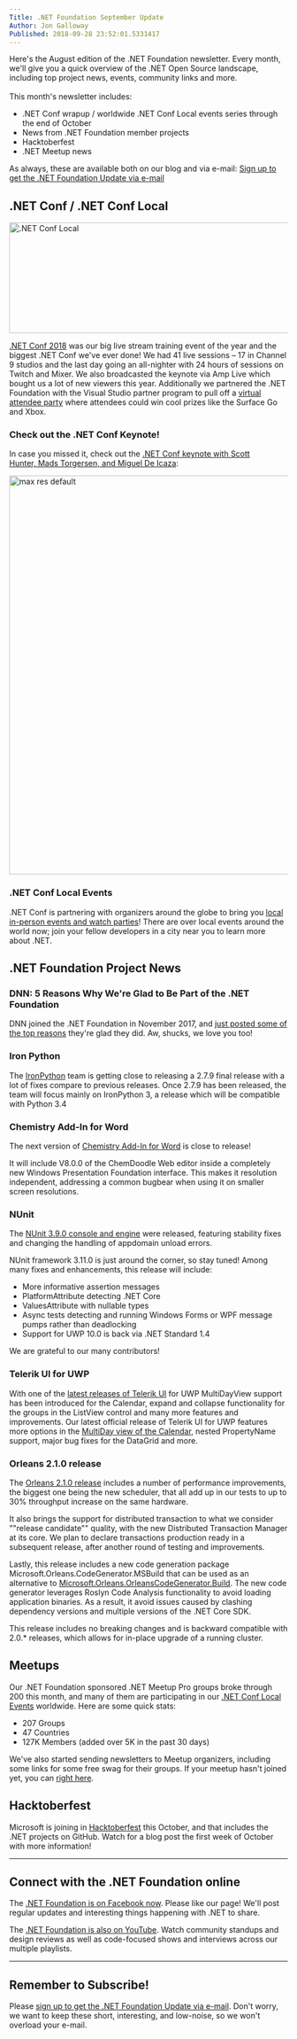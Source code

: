 ```yaml
---
Title: .NET Foundation September Update
Author: Jon Galloway
Published: 2018-09-28 23:52:01.5331417
---
```

<div itemprop="articleBody">
<p>Here's the August edition of the .NET Foundation newsletter. Every month, we'll give you a quick overview of the .NET Open Source landscape, including top project news, events, community links and more.<br />
<br />
This month's newsletter includes:</p>

<ul>
<li>.NET Conf wrapup / worldwide .NET Conf Local events series through the end of October</li>
<li>News from .NET Foundation member projects</li>
<li>Hacktoberfest</li>
<li>.NET Meetup news</li>
</ul>

<p>As always, these are available both on our blog and via e-mail:&nbsp;<a href="https://eepurl.com/dhL_qb">Sign up to get the .NET Foundation Update via e-mail</a></p>

<h2>.NET Conf / .NET Conf Local</h2>

<p><img alt=".NET Conf Local" src="assets/posts/MSFT_18023_dotNETConf_banners_email800x200_eventInfo_r3_KW.jpg" style="width: 800px; height: 200px;" /></p>

<p><a href="https://dotnetconf.net">.NET Conf 2018</a> was our big live stream training event of the year and the biggest .NET Conf we've ever done! We had 41 live sessions – 17 in Channel 9 studios and the last day going an all-nighter with 24 hours of sessions on Twitch and Mixer. We also broadcasted the keynote via Amp Live which bought us a lot of new viewers this year. Additionally we partnered the .NET Foundation with the Visual Studio partner program to pull off a <a href="https://twitter.com/search?q=%23dotnetconf%20%23codeparty&amp;src=typd" originalsrc="https://twitter.com/search?q=%23dotnetconf%20%23codeparty&amp;src=typd" shash="dNuuvBpkaP1yj4iA8mtfv9sZraoHUnzJtsNLn8xa+sjM3Iv7DrHwxUOQH9sWnEOctzx2Mh+JCXvXk9wVmbA63k9Yzg1/B+Au55k51UoAXVp2q4QfmpzdFMjTG+zzGHO+PJwsG96Du5u7T5VrpOObg2D4OaibsvvAh5Hpn+rpY6Y=">virtual attendee party</a> where attendees could win cool prizes like the Surface Go and Xbox.&nbsp;</p>

<h3>Check out the .NET Conf Keynote!</h3>

<p>In case you missed it, check out the <a href="https://www.youtube.com/watch?v=qQdGC2jIP8s">.NET Conf keynote with Scott Hunter,&nbsp;Mads Torgersen, and Miguel De Icaza</a>:</p>

<p><a href="https://www.youtube.com/watch?v=qQdGC2jIP8s"><img alt="max res default" src="assets/posts/maxresdefault.jpg" style="width: 1280px; height: 720px;" /></a></p>

<h3>.NET Conf Local Events<!--3--></h3>

<p>.NET Conf is partnering with organizers around the globe to bring you <a href="https://www.dotnetconf.net/local-events/">local in-person events and watch parties</a>! There are over local events around the world now; join your fellow developers in a city near you to learn more about .NET.</p>

<h2>.NET Foundation Project News</h2>

<h3>DNN:&nbsp;5 Reasons Why We're Glad to Be Part of the .NET Foundation</h3>

<p>DNN joined the .NET Foundation in November 2017, and <a href="https://www.dnnsoftware.com/community-blog/cid/155629/5-reasons-why-were-glad-to-be-part-of-the-net-foundation">just posted some of the top reasons</a> they're glad they did. Aw, shucks, we love you too!&nbsp;</p>

<h3>Iron Python</h3>

<p>The <a href="https://ironpython.net/">IronPython</a> team is getting close to releasing a 2.7.9 final release with a lot of fixes compare to previous releases. Once 2.7.9 has been released, the team will focus mainly on IronPython 3, a release which will be compatible with Python 3.4</p>

<h3>Chemistry Add-In for Word</h3>

<p>The next version of <a href="https://www.chem4word.co.uk/">Chemistry Add-In for Word</a> is close to release!</p>

<p>It will include V8.0.0 of the ChemDoodle Web editor inside a completely new Windows Presentation Foundation interface. This makes it resolution independent, addressing a common bugbear when using it on smaller screen resolutions.</p>

<h3>NUnit</h3>

<p>The <a href="https://nunit.org">NUnit 3.9.0 console and engine</a> were released, featuring stability fixes and changing the handling of appdomain unload errors.</p>

<p>NUnit framework 3.11.0 is just around the corner, so stay tuned! Among many fixes and enhancements, this release will include:</p>

<ul>
<li>More informative assertion messages</li>
<li>PlatformAttribute detecting .NET Core</li>
<li>ValuesAttribute with nullable types</li>
<li>Async tests detecting and running Windows Forms or WPF message pumps rather than deadlocking</li>
<li>Support for UWP 10.0 is back via .NET Standard 1.4</li>
</ul>

<p>We are grateful to our many contributors!</p>

<h3>Telerik UI for UWP</h3>

<p>With one of the <a href="https://www.telerik.com/blogs/datagrid-calendar-multiday-view-improvements-telerik-ui-for-uwp-r3-2018">latest releases of Telerik UI</a> for UWP MultiDayView support has been introduced for the Calendar, expand and collapse functionality for the groups in the ListView control and many more features and improvements.&nbsp;Our latest official release of Telerik UI for UWP features more options in the <a href="https://www.telerik.com/blogs/datagrid-calendar-multiday-view-improvements-telerik-ui-for-uwp-r3-2018">MultiDay view of the Calendar</a>, nested PropertyName support, major bug fixes for the DataGrid and more.</p>

<h3>Orleans 2.1.0 release</h3>

<p>The <a href="https://github.com/dotnet/orleans/releases/tag/v2.1.0">Orleans 2.1.0&nbsp;release</a> includes a number of performance improvements, the biggest one being the new scheduler, that all add up in our tests to up to 30% throughput increase on the same hardware.</p>

<p>It also brings the support for distributed transaction to what we consider ""release candidate"" quality, with the new Distributed Transaction Manager at its core. We plan to declare transactions production ready in a subsequent release, after another round of testing and improvements.</p>

<p>Lastly, this release includes a new code generation package Microsoft.Orleans.CodeGenerator.MSBuild that can be used as an alternative to <a href="https://www.nuget.org/packages/Microsoft.Orleans.OrleansCodeGenerator.Build/">Microsoft.Orleans.OrleansCodeGenerator.Build</a>. The new code generator leverages Roslyn Code Analysis functionality to avoid loading application binaries. As a result, it avoid issues caused by clashing dependency versions and multiple versions of the .NET Core SDK.</p>

<p>This release includes no breaking changes and is backward compatible with 2.0.* releases, which allows for in-place upgrade of a running cluster.</p>

<h2>Meetups</h2>

<p>Our .NET Foundation sponsored&nbsp;.NET Meetup Pro groups broke through 200 this month, and many of them are participating in our <a href="https://www.dotnetconf.net/local-events/">.NET Conf Local Events</a> worldwide.&nbsp;Here are some quick stats:</p>

<ul>
<li>207 Groups</li>
<li>47 Countries</li>
<li>127K Members (added over 5K in the past 30 days)</li>
</ul>

<p>We've also started sending newsletters to Meetup organizers, including some links for some free swag for their groups. If your meetup hasn't joined yet, you can <a href="https://aka.ms/add-dotnet-meetup">right here</a>.</p>

<h2>Hacktoberfest</h2>

<p>Microsoft is joining in <a href="https://hacktoberfest.digitalocean.com/">Hacktoberfest</a> this October, and that includes the .NET projects on GitHub. Watch for a blog post the first week of October with more information!</p>

<hr />
<h2>Connect with the .NET Foundation online</h2>

<p>The&nbsp;<a href="https://www.facebook.com/dotnetfoundation/">.NET Foundation is on Facebook now</a>. Please like our page! We'll post regular updates and interesting things happening with .NET to share.</p>

<p>The <a href="https://www.youtube.com/NETFoundation">.NET Foundation is also on YouTube</a>. Watch community standups and design reviews as well as code-focused shows and interviews across our multiple playlists.</p>

<hr />
<h2>Remember to Subscribe!</h2>

<p>Please&nbsp;<a href="https://eepurl.com/dhL_qb">sign up&nbsp;to get the .NET Foundation Update via e-mail</a>.&nbsp;Don't worry, we want to keep these short, interesting, and low-noise, so we won't overload your e-mail.</p>
</div>
